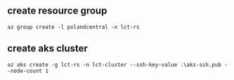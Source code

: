 ## create resource group

`az group create -l polandcentral -n lct-rs`

## create aks cluster
`az aks create -g lct-rs -n lct-cluster --ssh-key-value .\aks-ssh.pub --node-count 1`

